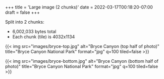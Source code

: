 +++
title = 'Large image (2 chunks)'
date = 2022-03-17T00:18:20-07:00
draft = false
+++

Split into 2 chunks:

- 6,002,033 bytes total
- Each chunk (tile) is 4032x1134

{{< img src="images/bryce-top.jpg" alt="Bryce Canyon (top half of photo)" title="Bryce Canyon National Park" format="jpg" q=100 tiled=false >}}

{{< img src="images/bryce-bottom.jpg" alt="Bryce Canyon (bottom half of photo)" title="Bryce Canyon National Park" format="jpg" q=100 tiled=false >}}
